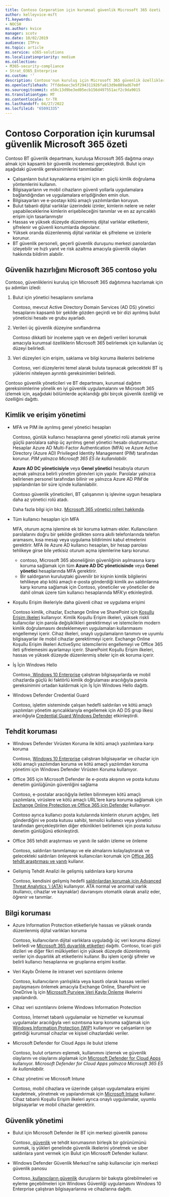 ```yaml
---
title: Contoso Corporation için kurumsal güvenlik Microsoft 365 özeti
author: kelleyvice-msft
f1.keywords:
- NOCSH
ms.author: kvice
manager: scotv
ms.date: 10/02/2019
audience: ITPro
ms.topic: article
ms.service: o365-solutions
ms.localizationpriority: medium
ms.collection:
- M365-security-compliance
- Strat_O365_Enterprise
ms.custom: ''
description: Contoso'nun kuruluş için Microsoft 365 güvenlik özelliklerini kullanma şekli.
ms.openlocfilehash: 7ffde6eec3e5f294311926fa013d9e089ad67e0f
ms.sourcegitcommit: e50c13d9be3ed05ecb156d497551acf2c9da9015
ms.translationtype: MT
ms.contentlocale: tr-TR
ms.lasthandoff: 04/27/2022
ms.locfileid: "65091335"
---
```

# <a name="summary-of-microsoft-365-for-enterprise-security-for-the-contoso-corporation"></a>Contoso Corporation için kurumsal güvenlik Microsoft 365 özeti

Contoso BT güvenlik departmanı, kuruluşa Microsoft 365 dağıtma onayı almak için kapsamlı bir güvenlik incelemesi gerçekleştirdi. Bulut için aşağıdaki güvenlik gereksinimlerini tanımladılar:

- Çalışanların bulut kaynaklarına erişimi için en güçlü kimlik doğrulama yöntemlerini kullanın.
- Bilgisayarların ve mobil cihazların güvenli yollarla uygulamalara bağlandığından ve uygulamalara erişdiğinden emin olun.
- Bilgisayarları ve e-postayı kötü amaçlı yazılımlardan koruyun.
- Bulut tabanlı dijital varlıklar üzerindeki izinler, kimlerin nelere ve neler yapabileceklerine kimlerin erişebileceğini tanımlar ve en az ayrıcalıklı erişim için tasarlanmıştır
- Hassas ve yüksek düzeyde düzenlenmiş dijital varlıklar etiketlenir, şifrelenir ve güvenli konumlarda depolanır.
- Yüksek oranda düzenlenmiş dijital varlıklar ek şifreleme ve izinlerle korunur.
- BT güvenlik personeli, geçerli güvenlik duruşunu merkezi panolardan izleyebilir ve hızlı yanıt ve risk azaltma amacıyla güvenlik olayları hakkında bildirim alabilir.

## <a name="the-contoso-path-to-microsoft-365-security-readiness"></a>Güvenlik hazırlığını Microsoft 365 contoso yolu

Contoso, güvenliklerini kuruluş için Microsoft 365 dağıtımına hazırlamak için şu adımları izledi:

1. Bulut için yönetici hesaplarını sınırlama

   Contoso, mevcut Active Directory Domain Services (AD DS) yönetici hesaplarını kapsamlı bir şekilde gözden geçirdi ve bir dizi ayrılmış bulut yöneticisi hesabı ve grubu ayarladı.

2. Verileri üç güvenlik düzeyine sınıflandırma

   Contoso dikkatli bir inceleme yaptı ve en değerli verileri korumak amacıyla kurumsal özelliklerin Microsoft 365 belirlemek için kullanılan üç düzeyi belirledi.

3. Veri düzeyleri için erişim, saklama ve bilgi koruma ilkelerini belirleme

   Contoso, veri düzeylerini temel alarak buluta taşınacak gelecekteki BT iş yüklerini niteleyen ayrıntılı gereksinimleri belirledi.

Contoso güvenlik yöneticileri ve BT departmanı, kurumsal dağıtım gereksinimlerine yönelik en iyi güvenlik uygulamalarını ve Microsoft 365 izlemek için, aşağıdaki bölümlerde açıklandığı gibi birçok güvenlik özelliği ve özelliğini dağıttı.

## <a name="identity-and-access-management"></a>Kimlik ve erişim yönetimi 

- MFA ve PIM ile ayrılmış genel yönetici hesapları

  Contoso, günlük kullanıcı hesaplarına genel yönetici rolü atamak yerine güçlü parolalara sahip üç ayrılmış genel yönetici hesabı oluşturmuştur. Hesaplar Azure AD Multi-Factor Authentication (MFA) ve Azure Active Directory (Azure AD) Privileged Identity Management (PIM) tarafından korunur. *PIM yalnızca Microsoft 365 E5 ile kullanılabilir.*

  **Azure AD DC yöneticisiyle** veya **Genel yönetici** hesabıyla oturum açmak yalnızca belirli yönetim görevleri için yapılır. Parolalar yalnızca belirlenen personel tarafından bilinir ve yalnızca Azure AD PIM'de yapılandırılan bir süre içinde kullanılabilir.

  Contoso güvenlik yöneticileri, BT çalışanının iş işlevine uygun hesaplara daha az yönetici rolü atadı.

  Daha fazla bilgi için bkz. [Microsoft 365 yönetici rolleri hakkında](/office365/admin/add-users/about-admin-roles).

- Tüm kullanıcı hesapları için MFA

  MFA, oturum açma işlemine ek bir koruma katmanı ekler. Kullanıcıların parolalarını doğru bir şekilde girdikten sonra akıllı telefonlarında telefon aramasını, kısa mesajı veya uygulama bildirimini kabul etmelerini gerektirir. MFA ile Azure AD kullanıcı hesapları, bir hesap parolası tehlikeye girse bile yetkisiz oturum açma işlemlerine karşı korunur.

   - contoso, Microsoft 365 aboneliğinin güvenliğinin aşılmasına karşı koruma sağlamak için tüm **Azure AD DC yöneticisinde** veya **Genel yönetici** hesaplarında MFA gerektirir.
   - Bir saldırganın kuruluştaki güvenilir bir kişinin kimlik bilgilerini tehlikeye atıp kötü amaçlı e-posta gönderdiği kimlik avı saldırılarına karşı koruma sağlamak için Contoso, yöneticiler ve yöneticiler de dahil olmak üzere tüm kullanıcı hesaplarında MFA'yı etkinleştirdi.

- Koşullu Erişim ilkeleriyle daha güvenli cihaz ve uygulama erişimi

  Contoso kimlik, cihazlar, Exchange Online ve SharePoint için [Koşullu Erişim ilkeleri](../security/office-365-security/microsoft-365-policies-configurations.md) kullanıyor. Kimlik Koşullu Erişim ilkeleri, yüksek riskli kullanıcılar için parola değişiklikleri gerektirmeyi ve istemcilerin modern kimlik doğrulamasını desteklemeyen uygulamaları kullanmasını engellemeyi içerir. Cihaz ilkeleri, onaylı uygulamaların tanımını ve uyumlu bilgisayarlar ile mobil cihazlar gerektirmeyi içerir. Exchange Online Koşullu Erişim ilkeleri ActiveSync istemcilerini engellemeyi ve Office 365 ileti şifrelemesini ayarlamayı içerir. SharePoint Koşullu Erişim ilkeleri, hassas ve yüksek düzeyde düzenlenmiş siteler için ek koruma içerir.

- İş İçin Windows Hello

  Contoso[, Windows 10 Enterprise](/windows/security/identity-protection/hello-for-business/hello-identity-verification) çalıştıran bilgisayarlarda ve mobil cihazlarda güçlü iki faktörlü kimlik doğrulaması aracılığıyla parola gereksinimini ortadan kaldırmak için İş İçin Windows Hello dağıttı.

- Windows Defender Credential Guard

  Contoso, işletim sisteminde çalışan hedefli saldırıları ve kötü amaçlı yazılımları yönetim ayrıcalıklarıyla engellemek için AD DS grup ilkesi aracılığıyla [Credential Guard Windows Defender](/windows/security/identity-protection/credential-guard/credential-guard) etkinleştirdi.

## <a name="threat-protection"></a>Tehdit koruması

- Windows Defender Virüsten Koruma ile kötü amaçlı yazılımlara karşı koruma

  Contoso, [Windows 10 Enterprise](/windows/security/threat-protection/windows-defender-antivirus/windows-defender-antivirus-in-windows-10) çalıştıran bilgisayarlar ve cihazlar için kötü amaçlı yazılımdan koruma ve kötü amaçlı yazılımdan koruma yönetimi için Windows Defender Virüsten Koruma kullanıyor.

- Office 365 için Microsoft Defender ile e-posta akışının ve posta kutusu denetim günlüğünün güvenliğini sağlama 

  Contoso, e-postalar aracılığıyla iletilen bilinmeyen kötü amaçlı yazılımlara, virüslere ve kötü amaçlı URL'lere karşı koruma sağlamak için [Exchange Online Protection ve Office 365 için Defender](/office365/securitycompliance/office-365-atp) kullanıyor.

  Contoso ayrıca kullanıcı posta kutularında kimlerin oturum açtığını, ileti gönderdiğini ve posta kutusu sahibi, temsilci kullanıcı veya yönetici tarafından gerçekleştirilen diğer etkinlikleri belirlemek için posta kutusu denetim günlüğünü etkinleştirdi.

- Office 365 tehdit araştırması ve yanıtı ile saldırı izleme ve önleme

  Contoso, saldırıları tanımlamayı ve ele almalarını kolaylaştırarak ve gelecekteki saldırıları önleyerek kullanıcıları korumak için [Office 365 tehdit araştırması ve yanıtı](/office365/securitycompliance/office-365-ti) kullanır.

- Gelişmiş Tehdit Analizi ile gelişmiş saldırılara karşı koruma

  Contoso, kendisini gelişmiş hedefli [saldırılardan korumak için Advanced Threat Analytics 'i (ATA)](/advanced-threat-analytics/what-is-ata) kullanıyor.  ATA normal ve anormal varlık (kullanıcı, cihazlar ve kaynaklar) davranışını otomatik olarak analiz eder, öğrenir ve tanımlar.

## <a name="information-protection"></a>Bilgi koruması

- Azure Information Protection etiketleriyle hassas ve yüksek oranda düzenlenmiş dijital varlıkları koruma

  Contoso, kullanıcıların dijital varlıklara uyguladığı üç veri koruma düzeyi belirledi ve [Microsoft 365 duyarlılık etiketleri](../compliance/sensitivity-labels.md) dağıttı. Contoso, ticari gizli dizileri ve diğer fikri mülkiyetleri için yüksek düzeyde düzenlenmiş veriler için duyarlılık alt etiketlerini kullanır. Bu işlem içeriği şifreler ve belirli kullanıcı hesaplarına ve gruplarına erişimi kısıtlar.

- Veri Kaybı Önleme ile intranet veri sızıntılarını önleme

  Contoso, kullanıcıların yanlışlıkla veya kasıtlı olarak hassas verileri paylaşmasını önlemek amacıyla Exchange Online, SharePoint ve OneDrive İş için [Microsoft Purview Veri Kaybı Önleme](../compliance/dlp-learn-about-dlp.md) ilkelerini yapılandırdı.

- Cihaz veri sızıntılarını önleme Windows Information Protection

  Contoso, İnternet tabanlı uygulamalar ve hizmetler ve kurumsal uygulamalar aracılığıyla veri sızıntısına karşı koruma sağlamak için [Windows Information Protection (WIP)](/windows/security/information-protection/windows-information-protection/protect-enterprise-data-using-wip) kullanıyor ve çalışanların işe getirdiği kurumsal cihazlar ve kişisel cihazlardaki veriler.

- Microsoft Defender for Cloud Apps ile bulut izleme

  Contoso, bulut ortamını eşlemek, kullanımını izlemek ve güvenlik olaylarını ve olaylarını algılamak için [Microsoft Defender for Cloud Apps](/cloud-app-security/what-is-cloud-app-security) kullanıyor. *Microsoft Defender for Cloud Apps yalnızca Microsoft 365 E5 ile kullanılabilir.*

- Cihaz yönetimi ve Microsoft Intune

  Contoso, mobil cihazlara ve üzerinde çalışan uygulamalara erişimi kaydetmek, yönetmek ve yapılandırmak için [Microsoft Intune](/intune/introduction-intune) kullanır. Cihaz tabanlı Koşullu Erişim ilkeleri ayrıca onaylı uygulamalar, uyumlu bilgisayarlar ve mobil cihazlar gerektirir.

## <a name="security-management"></a>Güvenlik yönetimi

- Bulut için Microsoft Defender ile BT için merkezi güvenlik panosu

  Contoso[, güvenlik](https://azure.microsoft.com/services/security-center/) ve tehdit korumasının birleşik bir görünümünü sunmak, iş yükleri genelinde güvenlik ilkelerini yönetmek ve siber saldırılara yanıt vermek için Bulut için Microsoft Defender kullanır.

- Windows Defender Güvenlik Merkezi'ne sahip kullanıcılar için merkezi güvenlik panosu

  Contoso[, kullanıcıların güvenlik](/windows/security/threat-protection/windows-defender-security-center/windows-defender-security-center) duruşlarını bir bakışta görebilmeleri ve eyleme geçebilmeleri için Windows Güvenliği uygulamasını Windows 10 Enterprise çalıştıran bilgisayarlarına ve cihazlarına dağıttı.
